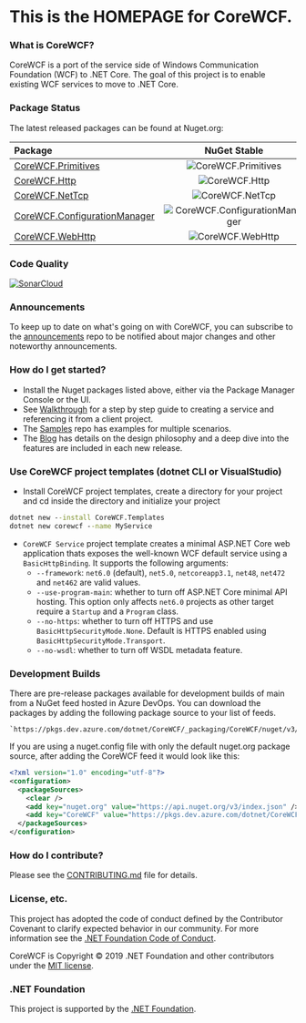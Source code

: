 # This is the **HOMEPAGE** for CoreWCF.
### What is CoreWCF? 

CoreWCF is a port of the service side of Windows Communication Foundation (WCF) to .NET Core. The goal of this project is to enable existing WCF services to move to .NET Core.

### Package Status

The latest released packages can be found at Nuget.org:

| Package                                                                                      | NuGet Stable                                                                                     | Downloads                                                                                     |
|:---------------------------------------------------------------------------------------------|:------------------------------------------------------------------------------------------------:|:---------------------------------------------------------------------------------------------:|
| [CoreWCF.Primitives](https://www.nuget.org/packages/CoreWCF.Primitives/)                     | ![CoreWCF.Primitives](https://img.shields.io/nuget/v/CoreWCF.Primitives.svg)                     | ![CoreWCF.Primitives](https://img.shields.io/nuget/dt/CoreWCF.Primitives)                     |
| [CoreWCF.Http](https://www.nuget.org/packages/CoreWCF.Http/)                                 | ![CoreWCF.Http](https://img.shields.io/nuget/v/CoreWCF.Http.svg)                                 | ![CoreWCF.Http](https://img.shields.io/nuget/dt/CoreWCF.Http)                                 |
| [CoreWCF.NetTcp](https://www.nuget.org/packages/CoreWCF.NetTcp/)                             | ![CoreWCF.NetTcp](https://img.shields.io/nuget/v/CoreWCF.NetTcp.svg)                             | ![CoreWCF.NetTcp](https://img.shields.io/nuget/dt/CoreWCF.NetTcp)                             |
| [CoreWCF.ConfigurationManager](https://www.nuget.org/packages/CoreWCF.ConfigurationManager/) | ![CoreWCF.ConfigurationManager](https://img.shields.io/nuget/v/CoreWCF.ConfigurationManager.svg) | ![CoreWCF.ConfigurationManager](https://img.shields.io/nuget/dt/CoreWCF.ConfigurationManager) |
| [CoreWCF.WebHttp](https://www.nuget.org/packages/CoreWCF.WebHttp/) | ![CoreWCF.WebHttp](https://img.shields.io/nuget/v/CoreWCF.WebHttp.svg) | ![CoreWCF.WebHttp](https://img.shields.io/nuget/dt/CoreWCF.WebHttp) |

### Code Quality

[![SonarCloud](https://sonarcloud.io/images/project_badges/sonarcloud-white.svg)](https://sonarcloud.io/summary/new_code?id=CoreWCF_CoreWCF)

### Announcements

To keep up to date on what's going on with CoreWCF, you can subscribe to the [announcements](https://github.com/CoreWCF/announcements) repo to be notified about major changes and other noteworthy announcements.

### How do I get started?

* Install the Nuget packages listed above, either via the Package Manager Console or the UI.
* See [Walkthrough](Documentation/Walkthrough.md) for a step by step guide to creating a service and referencing it from a client project.
* The [Samples](https://github.com/CoreWCF/samples) repo has examples for multiple scenarios.
* The [Blog](https://corewcf.github.io/) has details on the design philosophy and a deep dive into the features are included in each new release.

### Use CoreWCF project templates (dotnet CLI or VisualStudio)

* Install CoreWCF project templates, create a directory for your project and cd inside the directory and initialize your project
```cmd
dotnet new --install CoreWCF.Templates 
dotnet new corewcf --name MyService
```
* `CoreWCF Service` project template creates a minimal ASP.NET Core web application thats exposes the well-known WCF default service using a `BasicHttpBinding`.
It supports the following arguments:
  * `--framework`: `net6.0` (default), `net5.0`, `netcoreapp3.1`, `net48`, `net472` and `net462` are valid values.
  * `--use-program-main`: whether to turn off ASP.NET Core minimal API hosting. This option only affects `net6.0` projects as other target require a `Startup` and a `Program` class. 
  * `--no-https`: whether to turn off HTTPS and use `BasicHttpSecurityMode.None`. Default is HTTPS enabled using `BasicHttpSecurityMode.Transport`.
  * `--no-wsdl`: whether to turn off WSDL metadata feature.

### Development Builds

There are pre-release packages available for development builds of main from a NuGet feed hosted in Azure DevOps. You can download the packages by adding the following package source to your list of feeds.

    `https://pkgs.dev.azure.com/dotnet/CoreWCF/_packaging/CoreWCF/nuget/v3/index.json`

If you are using a nuget.config file with only the default nuget.org package source, after adding the CoreWCF feed it would look like this:
```xml
<?xml version="1.0" encoding="utf-8"?>
<configuration>
  <packageSources>
    <clear />
    <add key="nuget.org" value="https://api.nuget.org/v3/index.json" />
    <add key="CoreWCF" value="https://pkgs.dev.azure.com/dotnet/CoreWCF/_packaging/CoreWCF/nuget/v3/index.json" />
  </packageSources>
</configuration>
```

### How do I contribute?

Please see the [CONTRIBUTING.md](CONTRIBUTING.md) file for details.

### License, etc.

This project has adopted the code of conduct defined by the Contributor Covenant to clarify expected behavior in our community.
For more information see the [.NET Foundation Code of Conduct](https://dotnetfoundation.org/code-of-conduct).

CoreWCF is Copyright &copy; 2019 .NET Foundation and other contributors under the [MIT license](LICENSE).

### .NET Foundation

This project is supported by the [.NET Foundation](https://dotnetfoundation.org).
